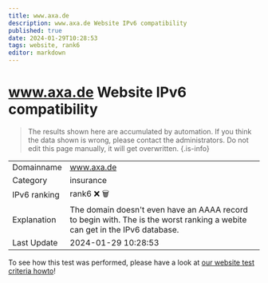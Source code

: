 ```yaml
---
title: www.axa.de
description: www.axa.de Website IPv6 compatibility
published: true
date: 2024-01-29T10:28:53
tags: website, rank6
editor: markdown
---
```


# www.axa.de Website IPv6 compatibility

> The results shown here are accumulated by automation. If you think the data shown is wrong, please contact the administrators. 
> Do not edit this page manually, it will get overwritten.
{.is-info}


|   |   |
| - | - |
| Domainname | www.axa.de
| Category | insurance |
| IPv6 ranking | rank6 :x: :wastebasket: |
| Explanation | The domain doesn't even have an AAAA record to begin with. The is the worst ranking a webite can get in the IPv6 database. |
| Last Update | 2024-01-29 10:28:53 |

To see how this test was performed, please have a look at [our website test criteria howto](/howto/testcriteria/website)!

